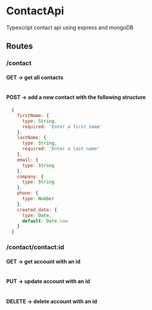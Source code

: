 # ContactApi
Typescript contact api using express and mongoDB

## Routes

### /contact

#### GET -> get all contacts <br><br>

#### POST -> add a new contact with the following structure<br>

```javascript
  {
    firstName: {
      type: String,
      required: 'Enter a first name'
    },
    lastName: {
      type: String,
      required: 'Enter a last name'
    },
    email: {
      type: String
    },
    company: {
      type: String
    },
    phone: {
      type: Number
    },
    created_date: {
      type: Date,
      default: Date.now
    }
  }
```

### /contact/contact:id

#### GET -> get account with an id<br><br>

#### PUT -> update account with an id<br><br>

#### DELETE -> delete account with an id